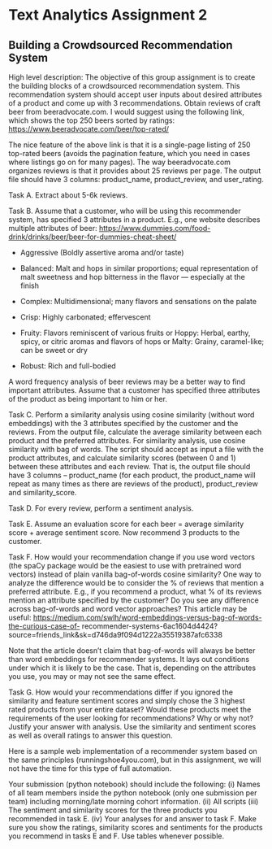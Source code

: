 

# Text Analytics Assignment 2


## Building a Crowdsourced Recommendation System

High level description: The objective of this group assignment is to create the building blocks of a 
crowdsourced recommendation system. This recommendation system should accept user inputs about 
desired attributes of a product and come up with 3 recommendations. 
Obtain reviews of craft beer from beeradvocate.com. I would suggest using the following link, which 
shows the top 250 beers sorted by ratings: 
https://www.beeradvocate.com/beer/top-rated/

The nice feature of the above link is that it is a single-page listing of 250 top-rated beers (avoids the 
pagination feature, which you need in cases where listings go on for many pages). The way 
beeradvocate.com organizes reviews is that it provides about 25 reviews per page. The output file 
should have 3 columns: product_name, product_review, and user_rating. 

Task A. Extract about 5-6k reviews. 

Task B. Assume that a customer, who will be using this recommender system, has specified 3 attributes 
in a product. E.g., one website describes multiple attributes of beer:
https://www.dummies.com/food-drink/drinks/beer/beer-for-dummies-cheat-sheet/

- Aggressive (Boldly assertive aroma and/or taste) 
- Balanced: Malt and hops in similar proportions; equal representation of malt sweetness and 
hop bitterness in the flavor — especially at the finish

- Complex: Multidimensional; many flavors and sensations on the palate

- Crisp: Highly carbonated; effervescent
- Fruity: Flavors reminiscent of various fruits or Hoppy: Herbal, earthy, spicy, or citric aromas and 
flavors of hops or Malty: Grainy, caramel-like; can be sweet or dry
- Robust: Rich and full-bodied

A word frequency analysis of beer reviews may be a better way to find important attributes. 
Assume that a customer has specified three attributes of the product as being important to him or 
her. 

Task C. Perform a similarity analysis using cosine similarity (without word embeddings) with the 3 
attributes specified by the customer and the reviews. From the output file, calculate the average 
similarity between each product and the preferred attributes. 
For similarity analysis, use cosine similarity with bag of words. The script should accept as input a file 
with the product attributes, and calculate similarity scores (between 0 and 1) between these attributes 
and each review. That is, the output file should have 3 columns – product_name (for each product, the 
product_name will repeat as many times as there are reviews of the product), product_review and 
similarity_score. 

Task D. For every review, perform a sentiment analysis. 

Task E. Assume an evaluation score for each beer = average similarity score + average sentiment score. 
Now recommend 3 products to the customer. 

Task F. How would your recommendation change if you use word vectors (the spaCy package would be 
the easiest to use with pretrained word vectors) instead of plain vanilla bag-of-words cosine similarity? 
One way to analyze the difference would be to consider the % of reviews that mention a preferred 
attribute. E.g., if you recommend a product, what % of its reviews mention an attribute specified by the 
customer? Do you see any difference across bag-of-words and word vector approaches? This article may 
be useful: https://medium.com/swlh/word-embeddings-versus-bag-of-words-the-curious-case-of-
recommender-systems-6ac1604d4424?source=friends_link&sk=d746da9f094d1222a35519387afc6338

Note that the article doesn’t claim that bag-of-words will always be better than word embeddings for 
recommender systems. It lays out conditions under which it is likely to be the case. That is, depending 
on the attributes you use, you may or may not see the same effect. 

Task G. How would your recommendations differ if you ignored the similarity and feature sentiment 
scores and simply chose the 3 highest rated products from your entire dataset? Would these products 
meet the requirements of the user looking for recommendations? Why or why not? Justify your answer 
with analysis. Use the similarity and sentiment scores as well as overall ratings to answer this question. 

Here is a sample web implementation of a recommender system based on the same principles 
(runningshoe4you.com), but in this assignment, we will not have the time for this type of full 
automation.

Your submission (python notebook) should include the following: 
(i) Names of all team members inside the python notebook (only one submission per team) 
including morning/late morning cohort information. 
(ii) All scripts 
(iii) The sentiment and similarity scores for the three products you recommended in task E.
(iv) Your analyses for and answer to task F. Make sure you show the ratings, similarity scores 
and sentiments for the products you recommend in tasks E and F. Use tables whenever 
possible.

